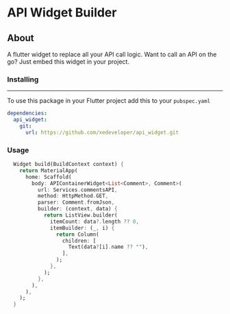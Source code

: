# API Widget Builder

## About

A flutter widget to replace all your API call logic. Want to call an API on the go? Just embed this widget in your project.

### Installing

---

To use this package in your Flutter project add this to your `pubspec.yaml`

```yaml
dependencies:
  api_widget:
    git:
      url: https://github.com/xedeveloper/api_widget.git
```

### Usage

```dart
  Widget build(BuildContext context) {
    return MaterialApp(
      home: Scaffold(
        body: APIContainerWidget<List<Comment>, Comment>(
          url: Services.commentsAPI,
          method: HttpMethod.GET,
          parser: Comment.fromJson,
          builder: (context, data) {
            return ListView.builder(
              itemCount: data?.length ?? 0,
              itemBuilder: (_, i) {
                return Column(
                  children: [
                    Text(data?[i].name ?? ""),
                  ],
                );
              },
            );
          },
        ),
      ),
    );
  }
```
